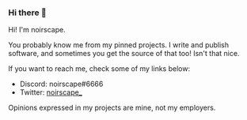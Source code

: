 ### Hi there 👋

Hi! I'm noirscape.

You probably know me from my pinned projects. I write and publish software, and sometimes you get the source of that too! Isn't that nice.

If you want to reach me, check some of my links below:

* Discord: noirscape#6666
* Twitter: [noirscape_](https://twitter.com/noirscape_)

Opinions expressed in my projects are mine, not my employers.

<!--
**noirscape/noirscape** is a ✨ _special_ ✨ repository because its `README.md` (this file) appears on your GitHub profile.

Here are some ideas to get you started:

- 🔭 I’m currently working on ...
- 🌱 I’m currently learning ...
- 👯 I’m looking to collaborate on ...
- 🤔 I’m looking for help with ...
- 💬 Ask me about ...
- 📫 How to reach me: ...
- 😄 Pronouns: ...
- ⚡ Fun fact: ...
-->
